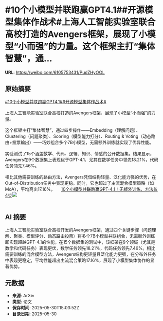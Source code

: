 # #10个小模型并联跑赢GPT4.1##开源模型集体作战术#上海人工智能实验室联合高校打造的Avengers框架，展现了小模型“小而强”的力量。这个框架主打“集体智慧”，通...

**URL**: https://weibo.com/6105753431/PudZHyOOL

## 原始摘要

<a href="https://m.weibo.cn/search?containerid=231522type%3D1%26t%3D10%26q%3D%2310%E4%B8%AA%E5%B0%8F%E6%A8%A1%E5%9E%8B%E5%B9%B6%E8%81%94%E8%B7%91%E8%B5%A2GPT4.1%23&amp;extparam=%2310%E4%B8%AA%E5%B0%8F%E6%A8%A1%E5%9E%8B%E5%B9%B6%E8%81%94%E8%B7%91%E8%B5%A2GPT4.1%23" data-hide=""><span class="surl-text">#10个小模型并联跑赢GPT4.1#</span></a><a href="https://m.weibo.cn/search?containerid=231522type%3D1%26t%3D10%26q%3D%23%E5%BC%80%E6%BA%90%E6%A8%A1%E5%9E%8B%E9%9B%86%E4%BD%93%E4%BD%9C%E6%88%98%E6%9C%AF%23&amp;extparam=%23%E5%BC%80%E6%BA%90%E6%A8%A1%E5%9E%8B%E9%9B%86%E4%BD%93%E4%BD%9C%E6%88%98%E6%9C%AF%23" data-hide=""><span class="surl-text">#开源模型集体作战术#</span></a><br><br>上海人工智能实验室联合高校打造的Avengers框架，展现了小模型“小而强”的力量。<br><br>这个框架主打“集体智慧”，通过四步操作——Embedding（理解问题）、Clustering（问题聚类）、Scoring（模型能力打分）、Routing &amp; Voting（动态路由+投票输出）——巧妙组合多个7B小模型，无需额外训练就实现了优异性能。<br><br>实验测试了15个涵盖数学、代码、逻辑、知识、情感的公开数据集。结果显示，Avengers在9个数据集上表现优于GPT-4.1，尤其在数学任务中领先18.21%，代码任务领先7.46%。<br><br>相比其他需要训练的路由方法，Avengers凭借结构轻量、泛化能力强的优势，在Out-of-Distribution任务中表现更稳。同时，它也超过了主流混合模型策略（如MoA），平均高出17.16%。 <a href="https://weibo.com/ttarticle/p/show?id=2309405172036376330536" data-hide=""><span class="url-icon"><img style="width: 1rem;height: 1rem" src="https://h5.sinaimg.cn/upload/2015/09/25/3/timeline_card_small_article_default.png" referrerpolicy="no-referrer"></span><span class="surl-text">10个小模型并联跑赢GPT-4.1！无额外训练，方法仅4步</span></a><img style="" src="https://tvax1.sinaimg.cn/large/006Fd7o3gy1i1xla6a4dnj30by06qdga.jpg" referrerpolicy="no-referrer"><br><br>

## AI 摘要

上海人工智能实验室联合高校开发的Avengers框架，通过四个关键步骤（问题理解、聚类、模型评分、动态路由投票）将多个7B小模型并联组合，无需额外训练即实现超越GPT-4.1的性能。在15个数据集的测试中，该框架在9个领域（尤其是数学和代码任务）表现更优，数学任务领先18.21%，代码任务领先7.46%。相比需要训练的混合模型方法，Avengers结构更轻量且泛化能力更强，在分布外任务中表现更稳定，平均性能超出主流混合策略17.16%，展现了小模型集体协作的显著优势。

## 元数据

- **来源**: ArXiv
- **类型**: 论文
- **保存时间**: 2025-05-30T15:03:52Z
- **目录日期**: 2025-05-30

